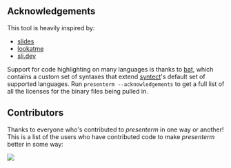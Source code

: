## Acknowledgements

This tool is heavily inspired by:

* [slides][slides_url]
* [lookatme][lookatme_url]
* [sli.dev][slide_dev_url]

Support for code highlighting on many languages is thanks to [bat][bat_url], which contains a 
custom set of syntaxes that extend [syntect][syntect_url]'s default set of supported languages. 
Run `presenterm --acknowledgements` to get a full list of all the licenses for the binary files being pulled in.

## Contributors

Thanks to everyone who's contributed to _presenterm_ in one way or another! This is a list of the users who have 
contributed code to make _presenterm_ better in some way:

<a href="https://github.com/mfontanini/presenterm/graphs/contributors">
  <img src="https://contrib.rocks/image?repo=mfontanini/presenterm" />
</a>

<!-- Links -->
[slides_url]: https://github.com/maaslalani/slides/
[lookatme_url]: https://github.com/d0c-s4vage/lookatme
[slide_dev_url]: https://sli.dev/
[bat_url]: https://github.com/sharkdp/bat
[syntect_url]: https://github.com/trishume/syntect
